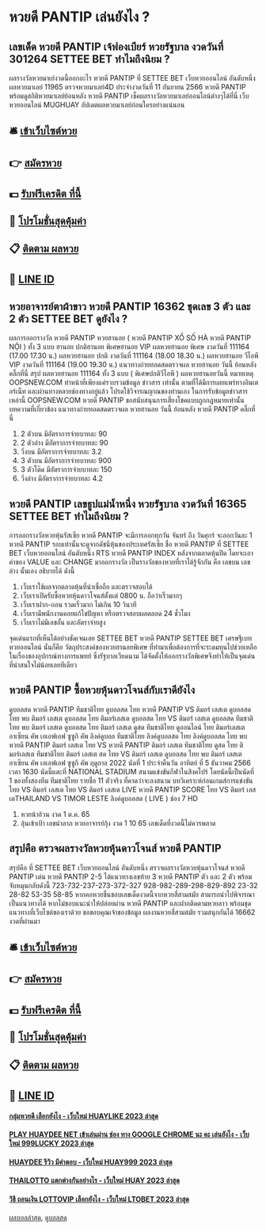 # หวยดี PANTIP เล่นยังไง ?
## เลขเด็ด หวยดี PANTIP เจ้ฟองเบียร์ หวยรัฐบาล งวดวันที่ 301264 SETTEE BET ทำไมถึงนิยม ?
ผลรางวัลหวยมาเย์งวดนี้ออกอะไร หวยดี PANTIP ที่ SETTEE BET เว็บหวยออนไลน์ อันดับหนึ่ง ผลหวยมาเลย์ 11965 ตรวจหวยมาเลย์4D ประจำงวดวันที่ 11 กันยายน 2566 หวยดี PANTIP พร้อมดูสถิติหวยมาเลย์ย้อนหลัง หวยดี PANTIP เช็คผลรางวัลหวยมาเลย์ออนไลน์ต่างๆได้ที่นี่ เว็บหวยออนไลน์ MUGHUAY อัปเดตผลหวยมาเลย์ก่อนใครอย่างแน่นอน

## 🛎 [เข้าเว็บไซต์หวย](https://bit.ly/3BG5bNw)
## 👉 [สมัครหวย](https://bit.ly/3BG5bNw)
## 💵 [รับฟรีเครดิต ที่นี้](https://bit.ly/3C3mvgS)
## 👑 [โปรโมชั่นสุดคุ้มค่า](https://bit.ly/3C3mvgS)
## 📋 [ติดตาม ผลหวย](https://bit.ly/3C3mvgS)
## 📱 [LINE ID](https://bit.ly/3C3mvgS)

## หวยอาจารย์ตาผ้าขาว หวยดี PANTIP 16362 ชุดเลข 3 ตัว และ 2 ตัว SETTEE BET ดูยังไง ?
ผลการออกรางวัล หวยดี PANTIP หวยฮานอย ( หวยดี PANTIP XỔ SỐ HÀ หวยดี PANTIP NỘI ) ทั้ง 3 แบบ ฮานอย ปกติฮานอย พิเศษฮานอย VIP
ผลหวยฮานอย พิเศษ งวดวันที่ 111164 (17.00 17.30 น.)
ผลหวยฮานอย ปกติ งวดวันที่ 111164 (18.00 18.30 น.)
ผลหวยฮานอย วีไอพี VIP งวดวันที่ 111164 (19.00 19.30 น.)
 แนวทางถ่ายทอดสดตรวจผล หวยฮานอย วันนี้ ย้อนหลัง คลิ๊กที่นี่ 
สรุป ผลหวยฮานอย 111164 ทั้ง 3 แบบ ( พิเศษปกติวีไอพี ) ผลหวยฮานอยวันนี้
หมายเหตุ OOPSNEW.COM ทำหน้าที่เพียงแค่รวบรวมข้อมูล ข่าวสาร เท่านั้น ตามที่ได้มีการเผยแพร่ทางอินเตอร์เน็ท และผ่านทางหลายช่องทางอยู่แล้ว โปรดใช้วิจารณญาณของท่านเอง ในการรับข้อมูลข่าวสารเหล่านี้ OOPSNEW.COM หวยดี PANTIP ขอสนับสนุนการเสี่ยงโชคแบบถูกกฎหมายเท่านั้น
บทความที่เกี่ยวข้อง
แนวทางถ่ายทอดสดตรวจผล หวยฮานอย วันนี้ ย้อนหลัง หวยดี PANTIP คลิ๊กที่นี่
1. 2 ตัวบน มีอัตราการจ่ายบาทละ 90
2. 2 ตัวล่าง มีอัตราการจ่ายบาทละ 90
3. วิ่งบน มีอัตราการจ่ายบาทละ 3.2
4. 3 ตัวบน มีอัตราการจ่ายบาทละ 900
5. 3 ตัวโต๊ด มีอัตราการจ่ายบาทละ 150
6. วิ่งล่าง มีอัตราการจ่ายบาทละ 4.2

## หวยดี PANTIP เลขธูปแม่น้ำหนึ่ง หวยรัฐบาล งวดวันที่ 16365 SETTEE BET ทำไมถึงนิยม ?
การออกรางวัลหวยหุ้นรัสเซีย หวยดี PANTIP จะมีการออกทุกวัน จันทร์ ถึง วันศุกร์ จะออกวันละ 1 หวยดี PANTIP รอบเท่านั้นจะดูจากดัชนีหุ้นของประเทศรัสเซีย ชื่อ หวยดี PANTIP ที่ SETTEE BET เว็บหวยออนไลน์ อันดับหนึ่ง RTS หวยดี PANTIP INDEX หลังจากตลาดหุ้นปิด โดยจะเอาค่าของ VALUE และ CHANGE มาออกรางวัล เป็นรางวัลของหวยที่เราได้รู้จักกัน คือ เลขบน เลขล่าง นั้นเอง อธิบายได้ ดังนี้
1. เว็บเราใช้ผลจากตลาดหุ้นที่น่าเชื่อถือ และตรวจสอบได้
2. เว็บเราเปิดรับซื้อหวยหุ้นดาวโจนส์ตั้งแต่ 0800 น. ถือว่าเร็วมากๆ
3. เว็บเราฝาก-ถอน รวดเร็วมาก ไม่เกิน 10 วินาที
4. เว็บเรามีพนักงานคอยแก้ไขปัญหา หรือตรวจสอบผลตลอด 24 ชั่วโมง
5. เว็บเราไม่มีเลขอั้น และอัตราจ่ายสูง

จุดเด่นแรกที่เห็นได้อย่างชัดเจนเลย SETTEE BET หวยดี PANTIP SETTEE BET เศรษฐีเบท หวยออนไลน์ นั่นก็คือ วัตถุประสงค์ของหวยฮานอยพิเศษ ที่ทำมาเพื่อต้องการที่จะระดมทุนไปช่วยเหลือในเรื่องของอุปกรณ์ทางการแพทย์ ซึ่งรัฐบาลเวียดนาม ได้จัดตั้งให้ออกรางวัลพิเศษจึงทำให้เป็นจุดเด่นที่น่าสนใจไม่น้อยเลยทีเดียว

## หวยดี PANTIP ซื้อหวยหุ้นดาวโจนส์กับเราดียังไง
ดูบอลสด หวยดี PANTIP ทีมชาติไทย ดูบอลสด ไทย หวยดี PANTIP VS ติมอร์ เลสเต ดูบอลสด ไทย พบ ติมอร์ เลสเต ดูบอลสด ไทย ติมอร์เลสเต ดูบอลสด ไทย VS ติมอร์ เลสเต ดูบอลสด ทีมชาติไทย พบ ติมอร์ เลสเต ดูบอลสด ไทย ติมอร์ เลสเต ดูสด ทีมชาติไทย ดูออนไลน์ ไทย ติมอร์เลสเต อาเซียน คัพ เอเอฟเอฟ ซูซูกิ คัพ ลิงค์ดูบอล ทีมชาติไทย ลิงค์ดูบอลสด ไทย ลิงค์ดูบอลสด ไทย พบ หวยดี PANTIP ติมอร์ เลสเต ไทย VS หวยดี PANTIP ติมอร์ เลสเต ทีมชาติไทย ดูสด ไทย ติมอร์เลสเต ทีมชาติไทย ติมอร์ เลสเต สด
ไทย VS ติมอร์ เลสเต
ดูบอลสด ไทย พบ ติมอร์ เลสเต อาเซียน คัพ เอเอฟเอฟ ซูซูกิ คัพ ฤดูกาล 2022 นัดที่ 1 ประจำคืนวัน อาทิตย์ ที่ 5 ธันวาคม 2566 เวลา 1630 นัดนี้แตะที่ NATIONAL STADIUM สนามแข่งขันกีฬาในสิงคโปร์ โดยนัดนี้เป็นนัดที่ 1 ของทั้งสองทีม
ทีมชาติไทย รายชื่อ 11 ตัวจริง ที่คาดว่าจะลงสนาม
บทวิเคราะห์ก่อนเกมส์การแข่งขัน ไทย VS ติมอร์ เลสเต
ไทย VS ติมอร์ เลสเต
LIVE หวยดี PANTIP SCORE ไทย VS ติมอร์ เลสเตTHAILAND VS TIMOR LESTE
ลิงค์ดูบอลสด ( LIVE )
ช่อง 7 HD
1. หวยน้าอ้วน งวด 1 ต.ค. 65
2. ลุ้นเข้าเป้า เลขนำลาภ หวยอาจารย์กุ้ง งวด 1 10 65 เลขเด็ดที่งวดนี้ไม่ควรพลาด

## สรุปคือ ตรวจผลรางวัลหวยหุ้นดาวโจนส์ หวยดี PANTIP
สรุปคือ ที่ SETTEE BET เว็บหวยออนไลน์ อันดับหนึ่ง ตรวจผลรางวัลหวยหุ้นดาวโจนส์ หวยดี PANTIP เด่น หวยดี PANTIP 2-5 ได้แนวทางเลขท้าย 3 หวยดี PANTIP ตัว และ 2 ตัว พร้อมจับหมุนกลับดังนี้
723-732-237-273-372-327
928-982-289-298-829-892
23-32
28-82
53-35
58-85
หากคอหวยชื่นชอบเลขเด็ดงวดนี้จากหวยสี่สามสมัย สามารถนำไปพิจารณาเป็นแนวทางได้ หากไม่ชอบแนะนำให้ปล่อยผ่าน หวยดี PANTIP และฝากติดตามหวยลาว พร้อมชุดแนวทางที่เว็บไซต์ของเราด้วย
ขอขอบคุณเจ้าของข้อมูล
ผลงานหวยสี่สามสมัย รวมสนุกกันได้ 16662 งวดที่ผ่านมา


## 🛎 [เข้าเว็บไซต์หวย](https://bit.ly/3BG5bNw)
## 👉 [สมัครหวย](https://bit.ly/3BG5bNw)
## 💵 [รับฟรีเครดิต ที่นี้](https://bit.ly/3C3mvgS)
## 👑 [โปรโมชั่นสุดคุ้มค่า](https://bit.ly/3C3mvgS)
## 📋 [ติดตาม ผลหวย](https://bit.ly/3C3mvgS)
## 📱 [LINE ID](https://bit.ly/3C3mvgS)

#### [กลุ่มหวยดี เลือกยังไง - เว็บใหม่ HUAYLIKE 2023 ล่าสุด](https://atom.io/themes/กลุ่มหวยดี%20เลือกยังไง%20-%20เว็บใหม่%20huaylike%202023%20ล่าสุด)
#### [PLAY HUAYDEE NET เข้าเล่นผ่าน ช่อง ทาง GOOGLE CHROME นะ คะ เล่นยังไง - เว็บใหม่ 999LUCKY 2023 ล่าสุด](https://atom.io/themes/play%20huaydee%20net%20เข้าเล่นผ่าน%20ช่อง%20ทาง%20google%20chrome%20นะ%20คะ%20เล่นยังไง%20-%20เว็บใหม่%20999lucky%202023%20ล่าสุด)
#### [HUAYDEE รีวิว มีคำตอบ - เว็บใหม่ HUAY999 2023 ล่าสุด](https://atom.io/themes/huaydee%20รีวิว%20มีคำตอบ%20-%20เว็บใหม่%20huay999%202023%20ล่าสุด)
#### [THAILOTTO แตกต่างกันอย่างไร - เว็บใหม่ HUAY 2023 ล่าสุด](https://atom.io/themes/thailotto%20แตกต่างกันอย่างไร%20-%20เว็บใหม่%20huay%202023%20ล่าสุด)
#### [วิธี ถอนเงิน LOTTOVIP เลือกยังไง - เว็บใหม่ LTOBET 2023 ล่าสุด](https://atom.io/themes/วิธี%20ถอนเงิน%20lottovip%20เลือกยังไง%20-%20เว็บใหม่%20ltobet%202023%20ล่าสุด)

[ผลบอลล่าสุด](https://siamsport.tv "ผลบอลล่าสุด"), [ดูบอลสด](https://siamsport.tv/ดูบอลสด "ดูบอลสด")
